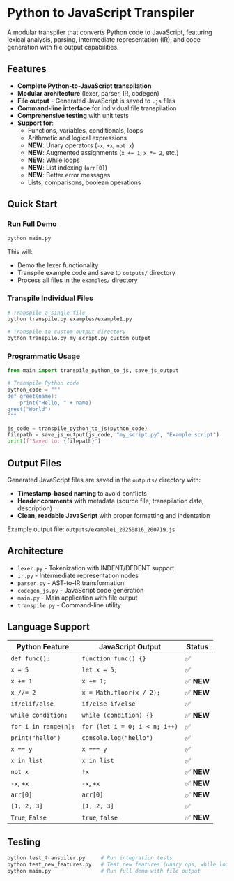 # Python to JavaScript Transpiler

A modular transpiler that converts Python code to JavaScript, featuring lexical analysis, parsing, intermediate representation (IR), and code generation with file output capabilities.

## Features

- **Complete Python-to-JavaScript transpilation**
- **Modular architecture** (lexer, parser, IR, codegen)
- **File output** - Generated JavaScript is saved to `.js` files
- **Command-line interface** for individual file transpilation
- **Comprehensive testing** with unit tests
- **Support for**: 
  - Functions, variables, conditionals, loops
  - Arithmetic and logical expressions
  - **NEW**: Unary operators (`-x`, `+x`, `not x`)
  - **NEW**: Augmented assignments (`x += 1`, `x *= 2`, etc.)
  - **NEW**: While loops
  - **NEW**: List indexing (`arr[0]`)
  - **NEW**: Better error messages
  - Lists, comparisons, boolean operations

## Quick Start

### Run Full Demo
```bash
python main.py
```
This will:
- Demo the lexer functionality
- Transpile example code and save to `outputs/` directory
- Process all files in the `examples/` directory

### Transpile Individual Files
```bash
# Transpile a single file
python transpile.py examples/example1.py

# Transpile to custom output directory
python transpile.py my_script.py custom_output
```

### Programmatic Usage
```python
from main import transpile_python_to_js, save_js_output

# Transpile Python code
python_code = """
def greet(name):
    print("Hello, " + name)
greet("World")
"""

js_code = transpile_python_to_js(python_code)
filepath = save_js_output(js_code, "my_script.py", "Example script")
print(f"Saved to: {filepath}")
```

## Output Files

Generated JavaScript files are saved in the `outputs/` directory with:
- **Timestamp-based naming** to avoid conflicts
- **Header comments** with metadata (source file, transpilation date, description)
- **Clean, readable JavaScript** with proper formatting and indentation

Example output file: `outputs/example1_20250816_200719.js`

## Architecture

- `lexer.py` - Tokenization with INDENT/DEDENT support
- `ir.py` - Intermediate representation nodes
- `parser.py` - AST-to-IR transformation
- `codegen_js.py` - JavaScript code generation
- `main.py` - Main application with file output
- `transpile.py` - Command-line utility

## Language Support

| Python Feature | JavaScript Output | Status |
|---------------|------------------|---------|
| `def func():` | `function func() {}` | ✅ |
| `x = 5` | `let x = 5;` | ✅ |
| `x += 1` | `x += 1;` | ✅ **NEW** |
| `x //= 2` | `x = Math.floor(x / 2);` | ✅ **NEW** |
| `if/elif/else` | `if/else if/else` | ✅ |
| `while condition:` | `while (condition) {}` | ✅ **NEW** |
| `for i in range(n):` | `for (let i = 0; i < n; i++)` | ✅ |
| `print("hello")` | `console.log("hello")` | ✅ |
| `x == y` | `x === y` | ✅ |
| `x in list` | `x in list` | ✅ |
| `not x` | `!x` | ✅ **NEW** |
| `-x`, `+x` | `-x`, `+x` | ✅ **NEW** |
| `arr[0]` | `arr[0]` | ✅ **NEW** |
| `[1, 2, 3]` | `[1, 2, 3]` | ✅ |
| `True`, `False` | `true`, `false` | ✅ **NEW** |

## Testing

```bash
python test_transpiler.py     # Run integration tests
python test_new_features.py   # Test new features (unary ops, while loops, etc.)
python main.py                # Run full demo with file output
```